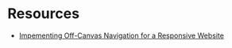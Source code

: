 Resources
==========

- [Impementing Off-Canvas Navigation for a Responsive Website](https://www.smashingmagazine.com/2013/01/off-canvas-navigation-for-responsive-website/)